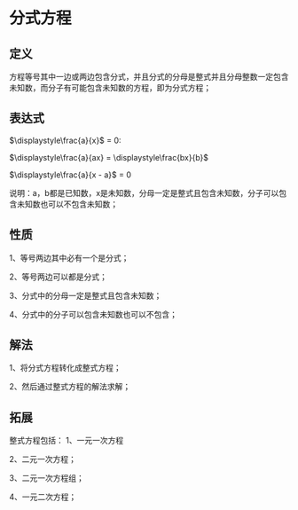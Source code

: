 # 分式方程

## 定义
方程等号其中一边或两边包含分式，并且分式的分母是整式并且分母整数一定包含未知数，而分子有可能包含未知数的方程，即为分式方程；

## 表达式
$\displaystyle\frac{a}{x}$ = 0:

$\displaystyle\frac{a}{ax} = \displaystyle\frac{bx}{b}$

$\displaystyle\frac{a}{x - a}$ = 0

说明：a，b都是已知数，x是未知数，分母一定是整式且包含未知数，分子可以包含未知数也可以不包含未知数；

## 性质
1、等号两边其中必有一个是分式；

2、等号两边可以都是分式；

3、分式中的分母一定是整式且包含未知数；

4、分式中的分子可以包含未知数也可以不包含；

## 解法
1、将分式方程转化成整式方程；

2、然后通过整式方程的解法求解；

## 拓展
整式方程包括：
1、一元一次方程

2、二元一次方程；

3、二元一次方程组；

4、一元二次方程；
